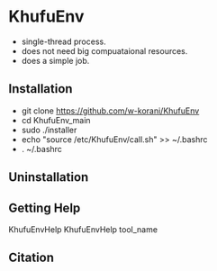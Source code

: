 # KhufuEnv

- single-thread process.
- does not need big compuataional resources.
- does a simple job.

## Installation

- git clone https://github.com/w-korani/KhufuEnv
- cd KhufuEnv_main
- sudo ./installer
- echo "source /etc/KhufuEnv/call.sh"  >>  ~/.bashrc
- . ~/.bashrc

## Uninstallation


## Getting Help
KhufuEnvHelp
KhufuEnvHelp tool_name

## Citation


